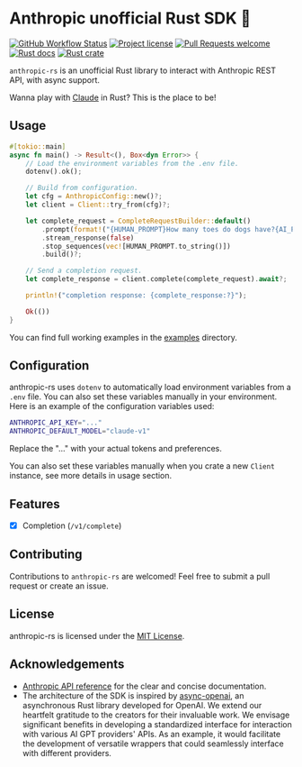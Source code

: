 # Anthropic unofficial Rust SDK  🦀

[![GitHub Workflow Status](https://github.com/abdelhamidbakhta/anthropic-rs/actions/workflows/test.yml/badge.svg)](https://github.com/abdelhamidbakhta/anthropic-rs/actions/workflows/test.yml)
[![Project license](https://img.shields.io/github/license/abdelhamidbakhta/anthropic-rs.svg?style=flat-square)](LICENSE)
[![Pull Requests welcome](https://img.shields.io/badge/PRs-welcome-ff69b4.svg?style=flat-square)](https://github.com/abdelhamidbakhta/anthropic-rs/issues?q=is%3Aissue+is%3Aopen+label%3A%22help+wanted%22)
[![Rust docs](https://docs.rs/anthropic/badge.svg)](https://docs.rs/anthropic)
[![Rust crate](https://img.shields.io/crates/v/anthropic.svg)](https://crates.io/crates/anthropic)

`anthropic-rs` is an unofficial Rust library to interact with Anthropic REST API, with async support.

Wanna play with [Claude](https://www.anthropic.com/product) in Rust? This is the place to be!

## Usage

```rust
#[tokio::main]
async fn main() -> Result<(), Box<dyn Error>> {
    // Load the environment variables from the .env file.
    dotenv().ok();

    // Build from configuration.
    let cfg = AnthropicConfig::new()?;
    let client = Client::try_from(cfg)?;

    let complete_request = CompleteRequestBuilder::default()
        .prompt(format!("{HUMAN_PROMPT}How many toes do dogs have?{AI_PROMPT}"))
        .stream_response(false)
        .stop_sequences(vec![HUMAN_PROMPT.to_string()])
        .build()?;

    // Send a completion request.
    let complete_response = client.complete(complete_request).await?;

    println!("completion response: {complete_response:?}");

    Ok(())
}
```

You can find full working examples in the [examples](../examples) directory.

## Configuration

anthropic-rs uses `dotenv` to automatically load environment variables from a `.env` file. You can also set these variables manually in your environment. Here is an example of the configuration variables used:

```bash
ANTHROPIC_API_KEY="..."
ANTHROPIC_DEFAULT_MODEL="claude-v1"
```

Replace the "..." with your actual tokens and preferences.

You can also set these variables manually when you crate a new `Client` instance, see more details in usage section.

## Features

- [x] Completion (`/v1/complete`)

## Contributing

Contributions to `anthropic-rs` are welcomed! Feel free to submit a pull request or create an issue.

## License

anthropic-rs is licensed under the [MIT License](LICENSE).

## Acknowledgements

- [Anthropic API reference](https://console.anthropic.com/docs/api/reference) for the clear and concise documentation.
- The architecture of the SDK is inspired by [async-openai](https://github.com/64bit/async-openai), an asynchronous Rust library developed for OpenAI. We extend our heartfelt gratitude to the creators for their invaluable work. We envisage significant benefits in developing a standardized interface for interaction with various AI GPT providers' APIs. As an example, it would facilitate the development of versatile wrappers that could seamlessly interface with different providers.
